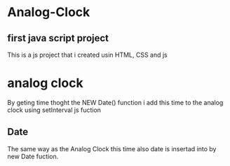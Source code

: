 # Analog-Clock
## first java script project
  This is a js project that i created usin HTML, CSS and js

# analog clock
By geting time thoght the NEW Date() function i add this time to the analog clock using setInterval js fuction

## Date
The same way as the Analog Clock this time also date is insertad into by new Date fuction.
